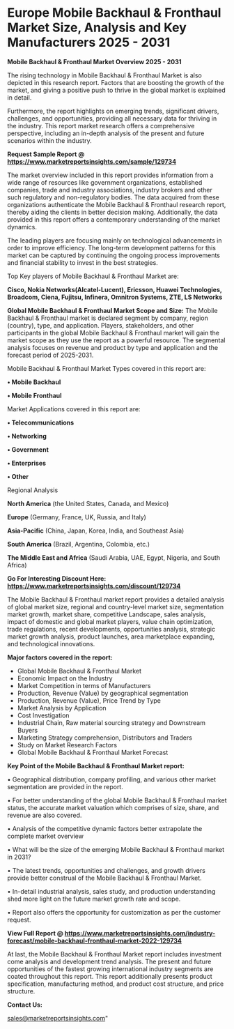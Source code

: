 # Europe Mobile Backhaul & Fronthaul Market Size, Analysis and Key Manufacturers 2025 - 2031

<Strong> Mobile Backhaul & Fronthaul Market Overview 2025 - 2031</strong>

The rising technology in Mobile Backhaul & Fronthaul Market is also depicted in this research report. Factors that are boosting the growth of the market, and giving a positive push to thrive in the global market is explained in detail.

Furthermore, the report highlights on emerging trends, significant drivers, challenges, and opportunities, providing all necessary data for thriving in the industry. This report market research offers a comprehensive perspective, including an in-depth analysis of the present and future scenarios within the industry.

<strong>Request Sample Report @ <a href=https://www.marketreportsinsights.com/sample/129734>https://www.marketreportsinsights.com/sample/129734</a></strong>

The market overview included in this report provides information from a wide range of resources like government organizations, established companies, trade and industry associations, industry brokers and other such regulatory and non-regulatory bodies. The data acquired from these organizations authenticate the Mobile Backhaul & Fronthaul research report, thereby aiding the clients in better decision making. Additionally, the data provided in this report offers a contemporary understanding of the market dynamics.

The leading players are focusing mainly on technological advancements in order to improve efficiency. The long-term development patterns for this market can be captured by continuing the ongoing process improvements and financial stability to invest in the best strategies.

Top Key players of Mobile Backhaul & Fronthaul Market are:

<strong>Cisco, Nokia Networks(Alcatel-Lucent), Ericsson, Huawei Technologies, Broadcom, Ciena, Fujitsu, Infinera, Omnitron Systems, ZTE, LS Networks</strong>

<strong><b>Global Mobile Backhaul & Fronthaul Market Scope and Size:</b></strong>
The Mobile Backhaul & Fronthaul market is declared segment by company, region (country), type, and application. Players, stakeholders, and other participants in the global Mobile Backhaul & Fronthaul market will gain the market scope as they use the report as a powerful resource. The segmental analysis focuses on revenue and product by type and application and the forecast period of 2025-2031.

Mobile Backhaul & Fronthaul Market Types covered in this report are:

<strong>• Mobile Backhaul

• Mobile Fronthaul</strong>

Market Applications covered in this report are:

<strong>• Telecommunications

• Networking

• Government

• Enterprises

• Other</strong> 

Regional Analysis

<strong>North America</strong> (the United States, Canada, and Mexico)

<strong>Europe</strong> (Germany, France, UK, Russia, and Italy)

<strong>Asia-Pacific</strong> (China, Japan, Korea, India, and Southeast Asia)

<strong>South America</strong> (Brazil, Argentina, Colombia, etc.)

<strong>The Middle East and Africa</strong> (Saudi Arabia, UAE, Egypt, Nigeria, and South Africa)

<strong>Go For Interesting Discount Here: <a href=https://www.marketreportsinsights.com/discount/129734>https://www.marketreportsinsights.com/discount/129734</a></strong>

The Mobile Backhaul & Fronthaul market report provides a detailed analysis of global market size, regional and country-level market size, segmentation market growth, market share, competitive Landscape, sales analysis, impact of domestic and global market players, value chain optimization, trade regulations, recent developments, opportunities analysis, strategic market growth analysis, product launches, area marketplace expanding, and technological innovations.

<strong><b>Major factors covered in the report:</b></strong>
<ul>
  <li>Global Mobile Backhaul & Fronthaul Market </li>
  <li>Economic Impact on the Industry</li>
  <li>Market Competition in terms of Manufacturers</li>
  <li>Production, Revenue (Value) by geographical segmentation</li>
  <li>Production, Revenue (Value), Price Trend by Type</li>
  <li>Market Analysis by Application</li>
  <li>Cost Investigation</li>
  <li>Industrial Chain, Raw material sourcing strategy and Downstream Buyers</li>
  <li>Marketing Strategy comprehension, Distributors and Traders</li>
  <li>Study on Market Research Factors</li>
  <li>Global Mobile Backhaul & Fronthaul Market Forecast</li>
</ul>

<strong><b>Key Point of the Mobile Backhaul & Fronthaul Market report:</b></strong>

• Geographical distribution, company profiling, and various other market segmentation are provided in the report.

• For better understanding of the global Mobile Backhaul & Fronthaul market status, the accurate market valuation which comprises of size, share, and revenue are also covered.

• Analysis of the competitive dynamic factors better extrapolate the complete market overview

• What will be the size of the emerging Mobile Backhaul & Fronthaul market in 2031?

• The latest trends, opportunities and challenges, and growth drivers provide better construal of the Mobile Backhaul & Fronthaul Market.

• In-detail industrial analysis, sales study, and production understanding shed more light on the future market growth rate and scope.

• Report also offers the opportunity for customization as per the customer request.

<strong><b>View Full Report @ <a href=https://www.marketreportsinsights.com/industry-forecast/mobile-backhaul-fronthaul-market-2022-129734>https://www.marketreportsinsights.com/industry-forecast/mobile-backhaul-fronthaul-market-2022-129734</a></b></strong>


At last, the Mobile Backhaul & Fronthaul Market report includes investment come analysis and development trend analysis. The present and future opportunities of the fastest growing international industry segments are coated throughout this report. This report additionally presents product specification, manufacturing method, and product cost structure, and price structure.

<strong>Contact Us:</strong>

sales@marketreportsinsights.com"
